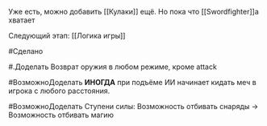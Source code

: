 Уже есть, можно добавить [[Кулаки]] ещё.
Но пока что [[Swordfighter]]а хватает

Следующий этап: [[Логика игры]]

#Сделано 

#.Доделать Возврат оружия в любом режиме, кроме attack

#ВозможноДоделать  __ИНОГДА__ при подъёме ИИ начинает кидать меч в игрока с любого расстояния.

#ВозможноДоделать Ступени силы: Возможность отбивать снаряды -> Возможность отбивать магию